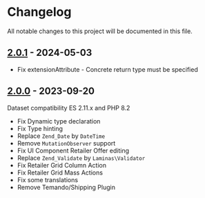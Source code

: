 # Changelog

All notable changes to this project will be documented in this file.

## [2.0.1] - 2024-05-03
[2.0.1]: https://github.com/Smile-SA/magento2-module-offer/compare/2.0.0...2.0.1

- Fix extensionAttribute - Concrete return type must be specified

## [2.0.0] - 2023-09-20
[2.0.0]: https://github.com/Smile-SA/magento2-module-offer/compare/1.4.1...2.0.0

Dataset compatibility ES 2.11.x and PHP 8.2

- Fix Dynamic type declaration
- Fix Type hinting
- Replace `Zend_Date` by `DateTime`
- Remove `MutationObserver` support
- Fix UI Component Retailer Offer editing
- Replace `Zend_Validate` by `Laminas\Validator`
- Fix Retailer Grid Column Action
- Fix Retailer Grid Mass Actions
- Fix some translations
- Remove Temando/Shipping Plugin

